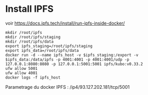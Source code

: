 # Install IPFS

voir https://docs.ipfs.tech/install/run-ipfs-inside-docker/

    mkdir /root/ipfs
    mkdir /root/ipfs/staging
    mkdir /root/ipfs/data
    export ipfs_staging=/root/ipfs/staging
    export ipfs_data=/root/ipfs/data
    docker run -d --name ipfs_host -v $ipfs_staging:/export -v $ipfs_data:/data/ipfs -p 4001:4001 -p 4001:4001/udp -p 127.0.0.1:8080:8080 -p 127.0.0.1:5001:5001 ipfs/kubo:v0.33.2
    ufw allow 5001
    ufw allow 4001
    docker logs -f ipfs_host

Parametrage du docker IPFS : /ip4/93.127.202.181/tcp/5001
